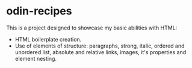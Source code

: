 # odin-recipes
This is a project designed to showcase my basic abilities with HTML:
- HTML boilerplate creation.
- Use of elements of structure: paragraphs, strong, italic, ordered and unordered list, absolute and relative links, images, it's properties and element nesting.
